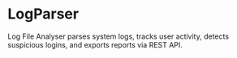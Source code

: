 # LogParser
Log File Analyser parses system logs, tracks user activity, detects suspicious logins, and exports reports via REST API.
